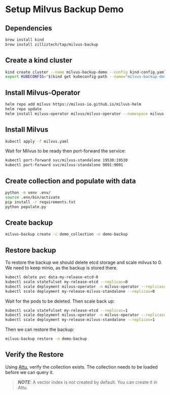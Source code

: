 # Setup Milvus Backup Demo

## Dependencies


```bash
brew install kind
brew install zilliztech/tap/milvus-backup
```

## Create a kind cluster

```bash
kind create cluster --name milvus-backup-demo --config kind-config.yaml
export KUBECONFIG="$(kind get kubeconfig-path --name="milvus-backup-demo")" 
```

## Install Milvus-Operator

```bash
helm repo add milvus https://milvus-io.github.io/milvus-helm
helm repo update
helm install milvus-operator milvus/milvus-operator --namespace milvus-operator --create-namespace
```

## Install Milvus

```bash
kubectl apply -f milvus.yaml
```

Wait for Milvus to be ready then port-forward the service:

```bash
kubectl port-forward svc/milvus-standalone 19530:19530
kubectl port-forward svc/milvus-standalone 9091:9091

```

## Create collection and populate with data

```bash
python -m venv .env/
source .env/bin/activate
pip install -r requirements.txt
python populate.py
```

## Create backup

```bash
milvus-backup create -c demo_collection -n demo-backup
```


## Restore backup

To restore the backup we should delete etcd storage and scale milvus to 0. We need to keep minio, as the backup is stored there.

```bash
kubectl delete pvc data-my-release-etcd-0
kubectl scale statefulset my-release-etcd --replicas=0
kubectl scale deployment milvus-operator -n milvus-operator --replicas=0
kubectl scale deployment my-release-milvus-standalone --replicas=0
```

Wait for the pods to be deleted. Then scale back up:

```bash
kubectl scale statefulset my-release-etcd --replicas=1
kubectl scale deployment milvus-operator -n milvus-operator --replicas=1
kubectl scale deployment my-release-milvus-standalone --replicas=1
```

Then we can restore the backup:

```bash
milvus-backup restore -n demo-backup
```

## Verify the Restore

Using [Attu](https://github.com/zilliztech/attu?tab=readme-ov-file#install-desktop-application), verify the collection exists. The collection needs to be loaded before we can query it.


> **_NOTE_**: A vector index is not created by default. You can create it in Attu.
